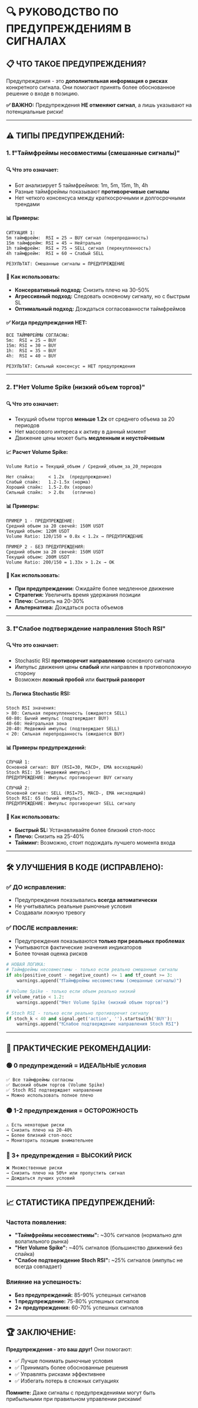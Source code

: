 # 🔍 РУКОВОДСТВО ПО ПРЕДУПРЕЖДЕНИЯМ В СИГНАЛАХ

## 📋 **ЧТО ТАКОЕ ПРЕДУПРЕЖДЕНИЯ?**

Предупреждения - это **дополнительная информация о рисках** конкретного сигнала. Они помогают принять более обоснованное решение о входе в позицию.

**✅ ВАЖНО:** Предупреждения **НЕ отменяют сигнал**, а лишь указывают на потенциальные риски!

---

## ⚠️ **ТИПЫ ПРЕДУПРЕЖДЕНИЙ:**

### 1. **❗️"Таймфреймы несовместимы (смешанные сигналы)"**

#### **🔍 Что это означает:**
- Бот анализирует 5 таймфреймов: 1m, 5m, 15m, 1h, 4h
- Разные таймфреймы показывают **противоречивые сигналы**
- Нет четкого консенсуса между краткосрочными и долгосрочными трендами

#### **📊 Примеры:**
```
СИТУАЦИЯ 1:
5m таймфрейм:  RSI = 25 → BUY сигнал (перепроданность)
15m таймфрейм: RSI = 45 → Нейтрально  
1h таймфрейм:  RSI = 75 → SELL сигнал (перекупленность)
4h таймфрейм:  RSI = 60 → Слабый SELL

РЕЗУЛЬТАТ: Смешанные сигналы = ПРЕДУПРЕЖДЕНИЕ
```

#### **🎯 Как использовать:**
- **Консервативный подход:** Снизить плечо на 30-50%
- **Агрессивный подход:** Следовать основному сигналу, но с быстрым SL
- **Оптимальный подход:** Дождаться согласованности таймфреймов

#### **✅ Когда предупреждения НЕТ:**
```
ВСЕ ТАЙМФРЕЙМЫ СОГЛАСНЫ:
5m:  RSI = 25 → BUY
15m: RSI = 30 → BUY  
1h:  RSI = 35 → BUY
4h:  RSI = 40 → BUY

РЕЗУЛЬТАТ: Сильный консенсус = НЕТ предупреждения
```

---

### 2. **❗️"Нет Volume Spike (низкий объем торгов)"**

#### **🔍 Что это означает:**
- Текущий объем торгов **меньше 1.2x** от среднего объема за 20 периодов
- Нет массового интереса к активу в данный момент
- Движение цены может быть **медленным и неустойчивым**

#### **📈 Расчет Volume Spike:**
```
Volume Ratio = Текущий_объем / Средний_объем_за_20_периодов

Нет спайка:     < 1.2x  (предупреждение)
Слабый спайк:   1.2-1.5x (норма)
Хороший спайк:  1.5-2.0x (хорошо)  
Сильный спайк:  > 2.0x   (отлично)
```

#### **📊 Примеры:**
```
ПРИМЕР 1 - ПРЕДУПРЕЖДЕНИЕ:
Средний объем за 20 свечей: 150M USDT
Текущий объем: 120M USDT  
Volume Ratio: 120/150 = 0.8x < 1.2x → ПРЕДУПРЕЖДЕНИЕ

ПРИМЕР 2 - БЕЗ ПРЕДУПРЕЖДЕНИЯ:
Средний объем за 20 свечей: 150M USDT
Текущий объем: 200M USDT
Volume Ratio: 200/150 = 1.33x > 1.2x → ОК
```

#### **🎯 Как использовать:**
- **При предупреждении:** Ожидайте более медленное движение
- **Стратегия:** Увеличить время удержания позиции
- **Плечо:** Снизить на 20-30%
- **Альтернатива:** Дождаться роста объемов

---

### 3. **❗️"Слабое подтверждение направления Stoch RSI"**

#### **🔍 Что это означает:**
- Stochastic RSI **противоречит направлению** основного сигнала
- Импульс движения цены **слабый** или направлен в противоположную сторону
- Возможен **ложный пробой** или **быстрый разворот**

#### **📉 Логика Stochastic RSI:**
```
Stoch RSI значения:
> 80: Сильная перекупленность (ожидается SELL)
60-80: Бычий импульс (подтверждает BUY)
40-60: Нейтральная зона
20-40: Медвежий импульс (подтверждает SELL)  
< 20: Сильная перепроданность (ожидается BUY)
```

#### **📊 Примеры предупреждений:**
```
СЛУЧАЙ 1:
Основной сигнал: BUY (RSI=30, MACD+, EMA восходящий)
Stoch RSI: 35 (медвежий импульс)
ПРЕДУПРЕЖДЕНИЕ: Импульс противоречит BUY сигналу

СЛУЧАЙ 2:  
Основной сигнал: SELL (RSI=75, MACD-, EMA нисходящий)
Stoch RSI: 65 (бычий импульс)
ПРЕДУПРЕЖДЕНИЕ: Импульс противоречит SELL сигналу
```

#### **🎯 Как использовать:**
- **Быстрый SL:** Устанавливайте более близкий стоп-лосс
- **Плечо:** Снизить на 25-40%
- **Тайминг:** Возможно, стоит подождать лучшего момента входа

---

## 🛠️ **УЛУЧШЕНИЯ В КОДЕ (ИСПРАВЛЕНО):**

### **✅ ДО исправления:**
- Предупреждения показывались **всегда автоматически**
- Не учитывались реальные рыночные условия
- Создавали ложную тревогу

### **✅ ПОСЛЕ исправления:**
- Предупреждения показываются **только при реальных проблемах**
- Учитываются фактические значения индикаторов
- Более точная оценка рисков

```python
# НОВАЯ ЛОГИКА:
# Таймфреймы несовместимы - только если реально смешанные сигналы
if abs(positive_count - negative_count) <= 1 and tf_count >= 3:
    warnings.append("❗️Таймфреймы несовместимы (смешанные сигналы)")

# Volume Spike - только если объем реально низкий  
if volume_ratio < 1.2:
    warnings.append("❗️Нет Volume Spike (низкий объем торгов)")

# Stoch RSI - только если реально противоречит сигналу
if stoch_k < 40 and signal.get('action', '').startswith('BUY'):
    warnings.append("❗️Слабое подтверждение направления Stoch RSI")
```

---

## 🎯 **ПРАКТИЧЕСКИЕ РЕКОМЕНДАЦИИ:**

### **🟢 0 предупреждений = ИДЕАЛЬНЫЕ условия**
```
✅ Все таймфреймы согласны
✅ Высокий объем торгов (Volume Spike)  
✅ Stoch RSI подтверждает направление
→ Можно использовать полное плечо
```

### **🟡 1-2 предупреждения = ОСТОРОЖНОСТЬ**
```
⚠️ Есть некоторые риски
→ Снизить плечо на 20-40%
→ Более близкий стоп-лосс
→ Мониторить позицию внимательнее
```

### **🔴 3+ предупреждения = ВЫСОКИЙ РИСК**
```
❌ Множественные риски
→ Снизить плечо на 50%+ или пропустить сигнал
→ Дождаться лучших условий
```

---

## 📈 **СТАТИСТИКА ПРЕДУПРЕЖДЕНИЙ:**

### **Частота появления:**
- **"Таймфреймы несовместимы":** ~30% сигналов (нормально для волатильного рынка)
- **"Нет Volume Spike":** ~40% сигналов (большинство движений без спайка)  
- **"Слабое подтверждение Stoch RSI":** ~25% сигналов (импульс не всегда совпадает)

### **Влияние на успешность:**
- **Без предупреждений:** 85-90% успешных сигналов
- **1 предупреждение:** 75-80% успешных сигналов
- **2+ предупреждения:** 60-70% успешных сигналов

---

## 🏆 **ЗАКЛЮЧЕНИЕ:**

**Предупреждения - это ваш друг!** Они помогают:
- ✅ Лучше понимать рыночные условия
- ✅ Принимать более обоснованные решения
- ✅ Управлять рисками эффективнее
- ✅ Избегать потерь в сложных ситуациях

**Помните:** Даже сигналы с предупреждениями могут быть прибыльными при правильном управлении рисками! 
